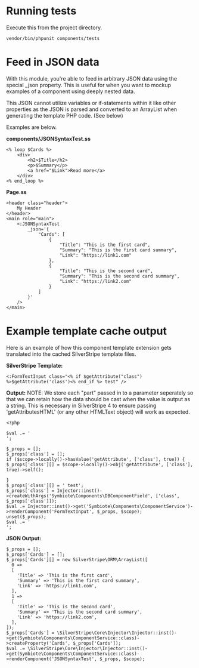 # Running tests

Execute this from the project directory.

```
vendor/bin/phpunit components/tests
```

# Feed in JSON data

With this module, you're able to feed in arbitrary JSON data using the special \_json property.
This is useful for when you want to mockup examples of a component using deeply nested data.

This JSON cannot utilize variables or if-statements within it like other properties as the JSON is parsed and converted to an ArrayList when generating the template PHP code. (See below)

Examples are below.

**components/JSONSyntaxTest.ss**
```
<% loop $Cards %>
    <div>
        <h2>$Title</h2>
        <p>$Summary</p>
        <a href="$Link">Read more</a>
    </div>
<% end_loop %>
```

**Page.ss**
```
<header class="header">
    My Header
</header>
<main role="main">
    <:JSONSyntaxTest
        _json='{
            "Cards": [
                {
                    "Title": "This is the first card",
                    "Summary": "This is the first card summary",
                    "Link": "https://link1.com"
                },
                {
                    "Title": "This is the second card",
                    "Summary": "This is the second card summary",
                    "Link": "https://link2.com"
                }
            ]
        }'
    />
</main>
```

# Example template cache output

Here is an example of how this component template extension gets translated into the cached SilverStripe template files.

**SilverStripe Template:**
```
<:FormTextInput class="<% if $getAttribute("class") %>$getAttribute('class')<% end_if %> test" />
```

**Output:**
NOTE: We store each "part" passed in to a parameter seperately so that we can retain how the data should be cast when the value
is output as a string. This is necessary in SilverStripe 4 to ensure passing 'getAttributesHTML' (or any other HTMLText object) will work as expected.
```
<?php

$val .= '
';

$_props = [];
$_props['class'] = [];
if ($scope->locally()->hasValue('getAttribute', ['class'], true)) { 
$_props['class'][] = $scope->locally()->obj('getAttribute', ['class'], true)->self();

}
$_props['class'][] = ' test';
$_props['class'] = Injector::inst()->createWithArgs('Symbiote\Components\DBComponentField', ['class', $_props['class']]);
$val .= Injector::inst()->get('Symbiote\Components\ComponentService')->renderComponent('FormTextInput', $_props, $scope);
unset($_props); 
$val .= '
';
```

**JSON Output:**
```
$_props = [];
$_props['Cards'] = [];
$_props['Cards'][] = new SilverStripe\ORM\ArrayList([
  0 => 
  [
    'Title' => 'This is the first card',
    'Summary' => 'This is the first card summary',
    'Link' => 'https://link1.com',
  ],
  1 => 
  [
    'Title' => 'This is the second card',
    'Summary' => 'This is the second card summary',
    'Link' => 'https://link2.com',
  ],
]);
$_props['Cards'] = \SilverStripe\Core\Injector\Injector::inst()->get(Symbiote\Components\ComponentService::class)->createProperty('Cards', $_props['Cards']);
$val .= \SilverStripe\Core\Injector\Injector::inst()->get(Symbiote\Components\ComponentService::class)->renderComponent('JSONSyntaxTest', $_props, $scope);
```
